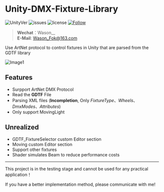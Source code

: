 # Unity-DMX-Fixture-Library
![UnityVer](https://img.shields.io/badge/Unity-2020.1.2-blue)
![issues](https://img.shields.io/github/issues/Wason-Fok/Unity-DMX-Fixture-Library)
![license](https://img.shields.io/github/license/Wason-Fok/Unity-DMX-Fixture-Library)
[![Follow](https://img.shields.io/github/followers/Wason-Fok.svg?label=%E5%85%B3%E6%B3%A8%E6%88%91&style=social)](https://github.com/Wason-Fok)  
> **Wechat**：Wason__  
> **E-Mail**: Wason_Fok@163.com

 Use ArtNet protocol to control fixtures in Unity that are parsed from the GDTF library

![Image1](Image1.gif)
 
## Features
- Surpport ArtNet DMX Protocol
- Read the **GDTF** File
- Parsing XML files (**Incompletion**, Only *FixtureType*、*Wheels*、*DmxModes*、*Attributes*)
- Only support MovingLight

## Unrealized
- GDTF_FixtureSelector custom Editor section
- Moving custom Editor section
- Support other fixtures
- Shader simulates Beam to reduce performance costs

---

This project is in the testing stage and cannot be used for any practical application！

If you have a better implementation method, please communicate with me!

